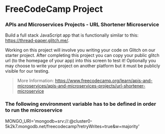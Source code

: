 # FreeCodeCamp Project

### APIs and Microservices Projects - URL Shortener Microservice
Build a full stack JavaScript app that is functionally similar to this: https://thread-paper.glitch.me/.

Working on this project will involve you writing your code on Glitch on our starter project. After completing this project you can copy your public glitch url (to the homepage of your app) into this screen to test it! Optionally you may choose to write your project on another platform but it must be publicly visible for our testing.

> More Information: https://www.freecodecamp.org/learn/apis-and-microservices/apis-and-microservices-projects/url-shortener-microservice

### The following environment variable has to be defined in order to run the microservice

MONGO_URI='mongodb+srv://<spoiler>:<spoiler>@cluster0-5k2k7.mongodb.net/freecodecamp?retryWrites=true&w=majority'
